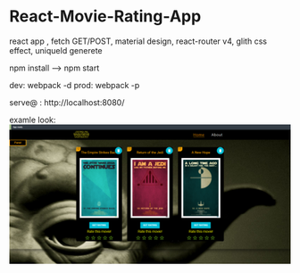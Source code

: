 # React-Movie-Rating-App
react app , fetch GET/POST, material design, react-router v4, glith css effect, uniqueId generete


npm install --> npm start

dev: webpack -d
prod: webpack -p


serve@ : http://localhost:8080/

examle look: 
<img src='https://github.com/vooit/React-Movie-Rating-App/blob/master/react-movie-rating-app-pics.png'/>


